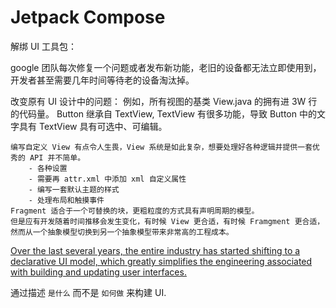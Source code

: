 # Jetpack Compose

解绑 UI 工具包：

google 团队每次修复一个问题或者发布新功能，老旧的设备都无法立即使用到，开发者甚至需要几年时间等待老的设备淘汰掉。

改变原有 UI 设计中的问题：
    例如，所有视图的基类 View.java 的拥有进 3W 行的代码量。
    Button 继承自 TextView, TextView 有很多功能，导致 Button 中的文字具有 TextView 具有可选中、可编辑。


    编写自定义 View 有点令人生畏，View 系统是如此复杂，想要处理好各种逻辑并提供一套优秀的 API 并不简单。
        - 各种设置
        - 需要再 attr.xml 中添加 xml 自定义属性
        - 编写一套默认主题的样式
        - 处理布局和触摸事件
    Fragment 适合于一个可替换的块，更粗粒度的方式具有声明周期的模型。
    但是应有开发随着时间推移会发生变化，有时候 View 更合适，有时候 Framgment 更合适，然而从一个抽象模型切换到另一个抽象模型带来非常高的工程成本。

[Over the last several years, the entire industry has started shifting to a declarative UI model, which greatly simplifies the engineering associated with building and updating user interfaces. ](https://developer.android.com/jetpack/compose/mental-model)

通过描述 `是什么` 而不是 `如何做` 来构建 UI.